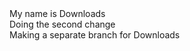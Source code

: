 <div>My name is Downloads</div>
<div>Doing the second change</div>
<div>Making a separate branch for Downloads</div>
